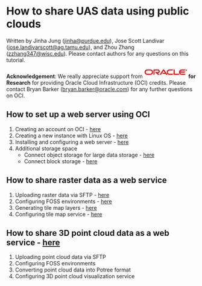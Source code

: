 # How to share UAS data using public clouds

Written by Jinha Jung (jinha@purdue.edu), Jose Scott Landivar (jose.landivarscott@ag.tamu.edu), and Zhou Zhang (zzhang347@wisc.edu).
Please contact authors for any questions on this tutorial.

**Acknowledgement**: We really appreciate support from **![oracle](figures/oracle.gif) for Research** for providing Oracle Cloud Infrastructure (OCI) credits. Please contact Bryan Barker (bryan.barker@oracle.com) for any further questions on OCI.

## How to set up a web server using OCI

1. Creating an account on OCI - [here](https://github.com/gdslab/uas_data_sharing_via_clouds/blob/main/00-oci_configuration/readme.md)
2. Creating a new instance with Linux OS - [here](https://github.com/gdslab/uas_data_sharing_via_clouds/blob/main/00-oci_configuration/create_new_instance.md)
3. Installing and configuring a web server - [here](https://github.com/gdslab/uas_data_sharing_via_clouds/blob/main/01-configuring_web_server/readme.md)
4. Additional storage space
   - Connect object storage for large data storage - [here](https://github.com/gdslab/uas_data_sharing_via_clouds/blob/main/00-oci_configuration/object_storage.md)
   - Connect block storage - [here](https://github.com/gdslab/uas_data_sharing_via_clouds/blob/main/00-oci_configuration/block_volumes.md)

## How to share raster data as a web service

1. Uploading raster data via SFTP - [here](https://github.com/gdslab/uas_data_sharing_via_clouds/blob/main/02-share_raster_data/upload_raster_data_via_sftp.md)
2. Configuring FOSS environments - [here](https://github.com/gdslab/uas_data_sharing_via_clouds/blob/main/02-share_raster_data/readme.md)
3. Generating tile map layers - [here](https://github.com/gdslab/uas_data_sharing_via_clouds/blob/main/02-share_raster_data/readme.md)
4. Configuring tile map service - [here](https://github.com/gdslab/uas_data_sharing_via_clouds/blob/main/02-share_raster_data/readme.md)

## How to share 3D point cloud data as a web service - [here](https://github.com/gdslab/uas_data_sharing_via_clouds/blob/main/03-share_3d_point_cloud_data/readme.md)

1. Uploading point cloud data via SFTP
2. Configuring FOSS environments
3. Converting point cloud data into Potree format
4. Configuring 3D point cloud visualization service
